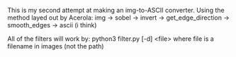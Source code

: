 This is my second attempt at making an img-to-ASCII converter. 
Using the method layed out by Acerola:
img -> sobel -> invert -> get_edge_direction -> smooth_edges -> ascii (i think)

All of the filters will work by:
python3 filter.py [-d] \<file\> where file is a filename in images (not the path)

